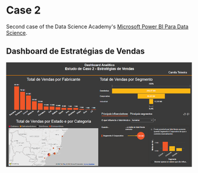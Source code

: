 # Case 2

Second case of the Data Science Academy's [Microsoft Power BI Para Data Science](https://www.datascienceacademy.com.br/course/microsoft-power-bi-para-data-science).

## Dashboard de Estratégias de Vendas

![Imagem dashboard de vendas](./EstudodeCaso2_Estrat%C3%A9giasdeVendas.PNG 'Dashboard de Estratégias de Vendas')
